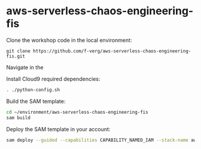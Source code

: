# aws-serverless-chaos-engineering-fis
Clone the workshop code in the local environment:
```git
git clone https://github.com/f-verg/aws-serverless-chaos-engineering-fis.git
```

Navigate in the 

Install Cloud9 required dependencies:
  
```bash  
. ./python-config.sh
```

Build the SAM template:
```bash
cd ~/environment/aws-serverless-chaos-engineering-fis
sam build
```

Deploy the SAM template in your account: 
```bash
sam deploy --guided --capabilities CAPABILITY_NAMED_IAM --stack-name aws-sce-fis
```


